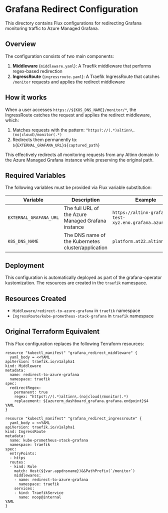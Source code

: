 # Grafana Redirect Configuration

This directory contains Flux configurations for redirecting Grafana monitoring traffic to Azure Managed Grafana.

## Overview

The configuration consists of two main components:

1. **Middleware** (`middleware.yaml`): A Traefik middleware that performs regex-based redirection
2. **IngressRoute** (`ingressroute.yaml`): A Traefik IngressRoute that catches `/monitor` requests and applies the redirect middleware

## How it works

When a user accesses `https://${K8S_DNS_NAME}/monitor/*`, the IngressRoute catches the request and applies the redirect middleware, which:

1. Matches requests with the pattern: `^https?://(.*)altinn\.(no|cloud)/monitor(.*)`
2. Redirects them permanently to: `${EXTERNAL_GRAFANA_URL}${captured_path}`

This effectively redirects all monitoring requests from any Altinn domain to the Azure Managed Grafana instance while preserving the original path.

## Required Variables

The following variables must be provided via Flux variable substitution:

| Variable | Description | Example |
|----------|-------------|---------|
| `EXTERNAL_GRAFANA_URL` | The full URL of the Azure Managed Grafana instance | `https://altinn-grafana-test-xyz.eno.grafana.azure.com` |
| `K8S_DNS_NAME` | The DNS name of the Kubernetes cluster/application | `platform.at22.altinn.cloud` |

## Deployment

This configuration is automatically deployed as part of the grafana-operator kustomization. The resources are created in the `traefik` namespace.

## Resources Created

- `Middleware/redirect-to-azure-grafana` in `traefik` namespace
- `IngressRoute/kube-prometheus-stack-grafana` in `traefik` namespace

## Original Terraform Equivalent

This Flux configuration replaces the following Terraform resources:

```hcl
resource "kubectl_manifest" "grafana_redirect_middleware" {
  yaml_body = <<YAML
apiVersion: traefik.io/v1alpha1
kind: Middleware
metadata:
  name: redirect-to-azure-grafana
  namespace: traefik
spec:
  redirectRegex:
    permanent: true
    regex: ^https?://(.*)altinn\.(no|cloud)/monitor(.*)
    replacement: ${azurerm_dashboard_grafana.grafana.endpoint}$4
YAML
}

resource "kubectl_manifest" "grafana_redirect_ingressroute" {
  yaml_body = <<YAML
apiVersion: traefik.io/v1alpha1
kind: IngressRoute
metadata:
  name: kube-prometheus-stack-grafana
  namespace: traefik
spec:
  entryPoints:
  - https
  routes:
  - kind: Rule
    match: Host(${var.appdnsname})&&PathPrefix(`/monitor`)
    middlewares:
    - name: redirect-to-azure-grafana
      namespace: traefik
    services:
    - kind: TraefikService
      name: noop@internal
YAML
}
```
